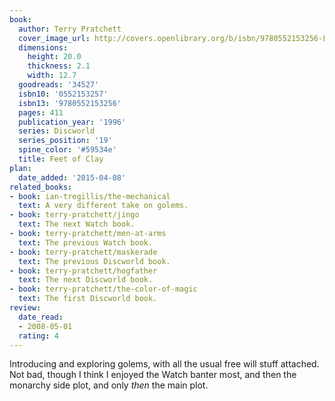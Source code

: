 ```yaml
---
book:
  author: Terry Pratchett
  cover_image_url: http://covers.openlibrary.org/b/isbn/9780552153256-L.jpg
  dimensions:
    height: 20.0
    thickness: 2.1
    width: 12.7
  goodreads: '34527'
  isbn10: '0552153257'
  isbn13: '9780552153256'
  pages: 411
  publication_year: '1996'
  series: Discworld
  series_position: '19'
  spine_color: '#59534e'
  title: Feet of Clay
plan:
  date_added: '2015-04-08'
related_books:
- book: ian-tregillis/the-mechanical
  text: A very different take on golems.
- book: terry-pratchett/jingo
  text: The next Watch book.
- book: terry-pratchett/men-at-arms
  text: The previous Watch book.
- book: terry-pratchett/maskerade
  text: The previous Discworld book.
- book: terry-pratchett/hogfather
  text: The next Discworld book.
- book: terry-pratchett/the-color-of-magic
  text: The first Discworld book.
review:
  date_read:
  - 2008-05-01
  rating: 4
---
```

Introducing and exploring golems, with all the usual free will stuff attached. Not bad, though I think I enjoyed the
Watch banter most, and then the monarchy side plot, and only *then* the main plot.
